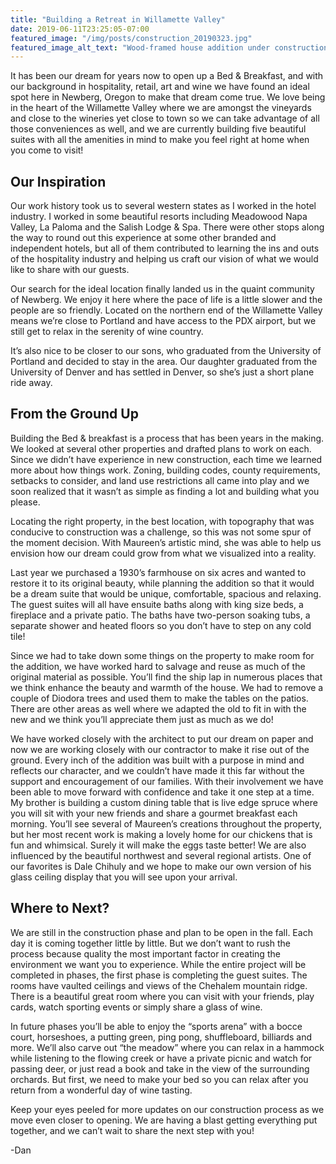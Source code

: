 ```yaml
---
title: "Building a Retreat in Willamette Valley"
date: 2019-06-11T23:25:05-07:00
featured_image: "/img/posts/construction_20190323.jpg"
featured_image_alt_text: "Wood-framed house addition under construction"
---
```

It has been our dream for years now to open up a Bed & Breakfast, and with our background in hospitality, retail, art and wine we have found an ideal spot here in Newberg, Oregon to make that dream come true.  We love being in the heart of the Willamette Valley where we are amongst the vineyards and close to the wineries yet close to town so we can take advantage of all those conveniences as well, and we are currently building five beautiful suites with all the amenities in mind to make you feel right at home when you come to visit! 

Our Inspiration
-----

Our work history took us to several western states as I worked in the hotel industry.  I worked in some beautiful resorts including Meadowood Napa Valley, La Paloma and the Salish Lodge & Spa.  There were other stops along the way to round out this experience at some other branded and independent hotels, but all of them contributed to learning the ins and outs of the hospitality industry and helping us craft our vision of what we would like to share with our guests.  

Our search for the ideal location finally landed us in the quaint community of Newberg.  We enjoy it here where the pace of life is a little slower and the people are so friendly.  Located on the northern end of the Willamette Valley means we’re close to Portland and have access to the PDX airport, but we still get to relax in the serenity of wine country.

It’s also nice to be closer to our sons, who graduated from the University of Portland and decided to stay in the area.  Our daughter graduated from the University of Denver and has settled in Denver, so she’s just a short plane ride away.

From the Ground Up
-----

Building the Bed & breakfast is a process that has been years in the making.  We looked at several other properties and drafted plans to work on each.  Since we didn’t have experience in new construction, each time we learned more about how things work.  Zoning, building codes, county requirements, setbacks to consider, and land use restrictions all came into play and we soon realized that it wasn’t as simple as finding a lot and building what you please.  

Locating the right property, in the best location, with topography that was conducive to construction was a challenge, so this was not some spur of the moment decision.  With Maureen’s artistic mind, she was able to help us envision how our dream could grow from what we visualized into a reality.  

Last year we purchased a 1930’s farmhouse on six acres and wanted to restore it to its original beauty, while planning the addition so that it would be a dream suite that would be unique, comfortable, spacious and relaxing.  The guest suites will all have ensuite baths along with king size beds, a fireplace and a private patio.  The baths have two-person soaking tubs, a separate shower and heated floors so you don’t have to step on any cold tile!  

Since we had to take down some things on the property to make room for the addition, we have worked hard to salvage and reuse as much of the original material as possible.  You’ll find the ship lap in numerous places that we think enhance the beauty and warmth of the house.  We had to remove a couple of Diodora trees and used them to make the tables on the patios.  There are other areas as well where we adapted the old to fit in with the new and we think you’ll appreciate them just as much as we do!

We have worked closely with the architect to put our dream on paper and now we are working closely with our contractor to make it rise out of the ground.  Every inch of the addition was built with a purpose in mind and reflects our character, and we couldn’t have made it this far without the support and encouragement of our families.  With their involvement we have been able to move forward with confidence and take it one step at a time.  My brother is building a custom dining table that is live edge spruce where you will sit with your new friends and share a gourmet breakfast each morning.  You’ll see several of Maureen’s creations throughout the property, but her most recent work is making a lovely home for our chickens that is fun and whimsical.  Surely it will make the eggs taste better!  We are also influenced by the beautiful northwest and several regional artists.  One of our favorites is Dale Chihuly and we hope to make our own version of his glass ceiling display that you will see upon your arrival.  

Where to Next?
-----

We are still in the construction phase and plan to be open in the fall.  Each day it is coming together little by little.  But we don’t want to rush the process because quality the most important factor in creating the environment we want you to experience.  While the entire project will be completed in phases, the first phase is completing the guest suites.  The rooms have vaulted ceilings and views of the Chehalem mountain ridge.  There is a beautiful great room where you can visit with your friends, play cards, watch sporting events or simply share a glass of wine.  

In future phases you’ll be able to enjoy the “sports arena” with a bocce court, horseshoes, a putting green, ping pong, shuffleboard, billiards and more.  We’ll also carve out “the meadow” where you can relax in a hammock while listening to the flowing creek or have a private picnic and watch for passing deer, or just read a book and take in the view of the surrounding orchards.  But first, we need to make your bed so you can relax after you return from a wonderful day of wine tasting.

Keep your eyes peeled for more updates on our construction process as we move even closer to opening. We are having a blast getting everything put together, and we can’t wait to share the next step with you!

-Dan
